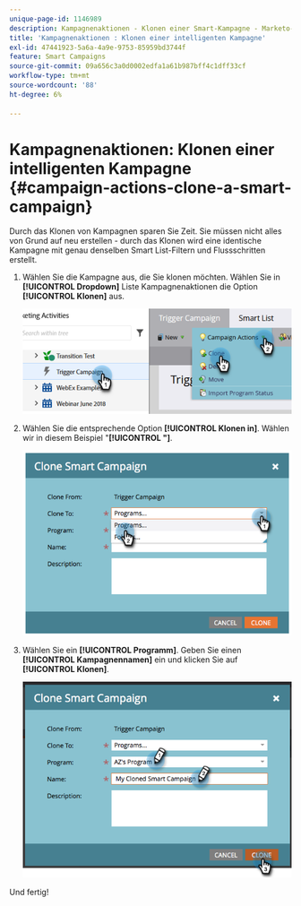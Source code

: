 ```yaml
---
unique-page-id: 1146989
description: Kampagnenaktionen - Klonen einer Smart-Kampagne - Marketo-Dokumente - Produktdokumentation
title: 'Kampagnenaktionen : Klonen einer intelligenten Kampagne'
exl-id: 47441923-5a6a-4a9e-9753-85959bd3744f
feature: Smart Campaigns
source-git-commit: 09a656c3a0d0002edfa1a61b987bff4c1dff33cf
workflow-type: tm+mt
source-wordcount: '88'
ht-degree: 6%

---
```


# Kampagnenaktionen: Klonen einer intelligenten Kampagne {#campaign-actions-clone-a-smart-campaign}

Durch das Klonen von Kampagnen sparen Sie Zeit. Sie müssen nicht alles von Grund auf neu erstellen - durch das Klonen wird eine identische Kampagne mit genau denselben Smart List-Filtern und Flussschritten erstellt.

1. Wählen Sie die Kampagne aus, die Sie klonen möchten. Wählen Sie in **[!UICONTROL Dropdown]** Liste Kampagnenaktionen die Option **[!UICONTROL Klonen]** aus.

   ![](assets/campaign-actions-clone-a-smart-campaign-1.png)

1. Wählen Sie die entsprechende Option **[!UICONTROL Klonen in]**. Wählen wir in diesem Beispiel &quot;**[!UICONTROL &quot;]**.

   ![](assets/campaign-actions-clone-a-smart-campaign-2.png)

1. Wählen Sie ein **[!UICONTROL Programm]**. Geben Sie einen **[!UICONTROL Kampagnennamen]** ein und klicken Sie auf **[!UICONTROL Klonen]**.

   ![](assets/campaign-actions-clone-a-smart-campaign-3.png)

Und fertig!
